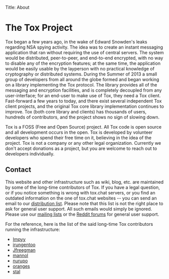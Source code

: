 Title: About

# The Tox Project

Tox began a few years ago, in the wake of Edward Snowden's leaks regarding NSA
spying activity. The idea was to create an instant messaging application that
ran without requiring the use of central servers. The system would be
distributed, peer-to-peer, and end-to-end encrypted, with no way to disable any
of the encryption features; at the same time, the application would be easily
usable by the layperson with no practical knowledge of cryptography or
distributed systems. During the Summer of 2013 a small group of developers from
all around the globe formed and began working on a library implementing the Tox
protocol. The library provides all of the messaging and encryption facilities,
and is completely decoupled from any user-interface; for an end-user to make
use of Tox, they need a Tox client. Fast-forward a few years to today, and
there exist several independent Tox client projects, and the original Tox core
library implementation continues to improve. Tox (both core library and
clients) has thousands of users, hundreds of contributors, and the project
shows no sign of slowing down.

Tox is a FOSS (Free and Open Source) project. All Tox code is open source and
all development occurs in the open. Tox is developed by volunteer developers
who spend their free time on it, believing in the idea of the project. Tox is
not a company or any other legal organization. Currently we don't accept
donations as a project, but you are welcome to reach out to developers
individually.

## Contact

This website and other infrastructure such as wiki, blog, etc. are maintained
by some of the long-time contributors of Tox. If you have a legal question, or
if you notice something is wrong with tox.chat servers, or you find an outdated
information on the one of tox.chat websites -- you can send an email to our
[distribution list](mailto:leadership@tox.chat). Please note that this list is
not the right place to ask for general user support. All such emails would
simply be ignored. Please use our [mailing
lists](https://lists.tox.chat/listinfo) or the [Reddit
forums](https://www.reddit.com/r/projecttox/) for general user support.

For the reference, here is the list of the said long-time Tox contributors
running the infrastructure:

- [Impyy](mailto:impyy@tox.chat)
- [irungentoo](mailto:irungentoo@tox.chat)
- [Jfreegman](mailto:JFreegman@tox.chat)
- [mannol](mailto:mannol@tox.chat)
- [nurupo](mailto:nurupo@tox.chat)
- [oranges](mailto:oranges@tox.chat)
- [stal](mailto:stal@tox.chat)
